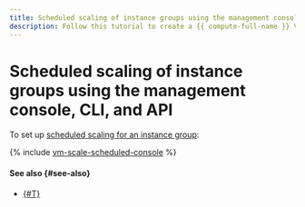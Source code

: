 ```yaml
---
title: Scheduled scaling of instance groups using the management console, CLI, and API
description: Follow this tutorial to create a {{ compute-full-name }} VM group and set up scheduled scaling for it using {{ sf-full-name }} functions and timer via the management console, CLI, and API.
---
```


# Scheduled scaling of instance groups using the management console, CLI, and API

To set up [scheduled scaling for an instance group](index.md):

{% include [vm-scale-scheduled-console](../../../_tutorials/infrastructure/vm-scale-scheduled-console.md) %}

#### See also {#see-also}

* [{#T}](terraform.md)